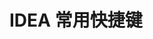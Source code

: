 # IDEA 常用快捷键

<IdeaHotkey/>

<script setup lang="ts">
    import IdeaHotkey from "./components/idea-hotkey.vue";
</script>


